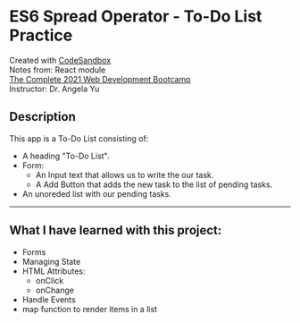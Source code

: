 # ES6 Spread Operator - To-Do List Practice
Created with [CodeSandbox](https://codesandbox.io/)  
Notes from: React module  
[The Complete 2021 Web Development Bootcamp](https://www.udemy.com/course/the-complete-web-development-bootcamp/)  
Instructor: Dr. Angela Yu 

## Description
This app is a To-Do List consisting of:
* A heading "To-Do List".
* Form:
  * An Input text that allows us to write the our task.
  * A Add Button that adds the new task to the list of pending tasks.
* An unoreded list with our pending tasks.

---
## What I have learned with this project:
* Forms 
* Managing State
* HTML Attributes:
  * onClick
  * onChange
* Handle Events
* map function to render items in a list 

